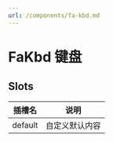 ```yaml
---
url: /components/fa-kbd.md
---
```

# FaKbd 键盘

## Slots

| 插槽名  | 说明           |
| ------- | -------------- |
| default | 自定义默认内容 |

